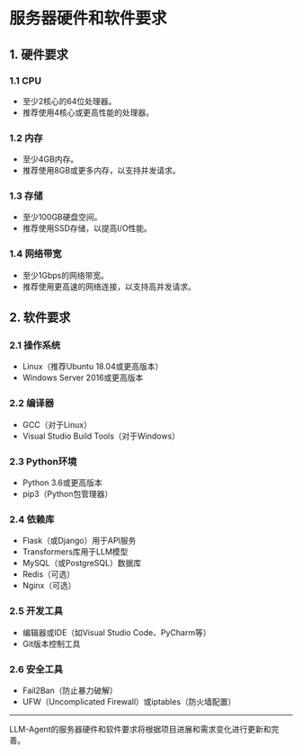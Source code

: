 # 服务器硬件和软件要求

## 1. 硬件要求

### 1.1 CPU

- 至少2核心的64位处理器。
- 推荐使用4核心或更高性能的处理器。

### 1.2 内存

- 至少4GB内存。
- 推荐使用8GB或更多内存，以支持并发请求。

### 1.3 存储

- 至少100GB硬盘空间。
- 推荐使用SSD存储，以提高I/O性能。

### 1.4 网络带宽

- 至少1Gbps的网络带宽。
- 推荐使用更高速的网络连接，以支持高并发请求。

## 2. 软件要求

### 2.1 操作系统

- Linux（推荐Ubuntu 18.04或更高版本）
- Windows Server 2016或更高版本

### 2.2 编译器

- GCC（对于Linux）
- Visual Studio Build Tools（对于Windows）

### 2.3 Python环境

- Python 3.6或更高版本
- pip3（Python包管理器）

### 2.4 依赖库

- Flask（或Django）用于API服务
- Transformers库用于LLM模型
- MySQL（或PostgreSQL）数据库
- Redis（可选）
- Nginx（可选）

### 2.5 开发工具

- 编辑器或IDE（如Visual Studio Code、PyCharm等）
- Git版本控制工具

### 2.6 安全工具

- Fail2Ban（防止暴力破解）
- UFW（Uncomplicated Firewall）或iptables（防火墙配置）

---

LLM-Agent的服务器硬件和软件要求将根据项目进展和需求变化进行更新和完善。